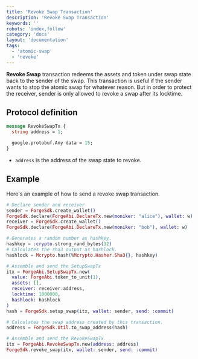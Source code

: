 ```yaml
---
title: 'Revoke Swap Transaction'
description: 'Revoke Swap Transaction'
keywords: ''
robots: 'index,follow'
category: 'docs'
layout: 'documentation'
tags: 
  - 'atomic-swap'
  - 'revoke'
---
```




**Revoke Swap** transaction redeems the assets and token under swap state back to the sender of the swap. This transaction is useful if the sender wants to stop the atomic swap for whatever reason. But in order to protect the receiver, sender is only allowed to revoke a swap after its locktime. 

## Protocol definition

```proto
message RevokeSwapTx {
  string address = 1;

  google.protobuf.Any data = 15;
}
```

* `address` is the address of the swap state to revoke.

## Example

Here's an example of how to send a revoke swap transaction.

```elixir
# Declare sender and receiver
sender = ForgeSdk.create_wallet()
ForgeSdk.declare(ForgeAbi.DeclareTx.new(moniker: "alice"), wallet: w)
receiver = ForgeSdk.create_wallet()
ForgeSdk.declare(ForgeAbi.DeclareTx.new(moniker: "bob"), wallet: w)

# Generates a random number as hashkey.
hashkey = :crypto.strong_rand_bytes(32)
# Calculates the sha3 output as hashlock.
hashlock = Mcrypto.hash(%Mcrypto.Hasher.Sha3{}, hashkey)

# Assemble and send the SetupSwapTx
itx = ForgeAbi.SetupSwapTx.new(
  value: ForgeAbi.token_to_unit(1), 
  assets: [], 
  receiver: receiver.address, 
  locktime: 1000000, 
  hashlock: hashlock
)
hash = ForgeSdk.setup_swap(itx, wallet: sender, send: :commit)

# Calculates the swap address created by this transaction.
address = ForgeSdk.Util.to_swap_address(hash)

# Assemble and send the RevokeSwapTx
itx = ForgeAbi.RevokeSwapTx.new(address: address)
ForgeSdk.revoke_swap(itx, wallet: sender, send: :commit)
```